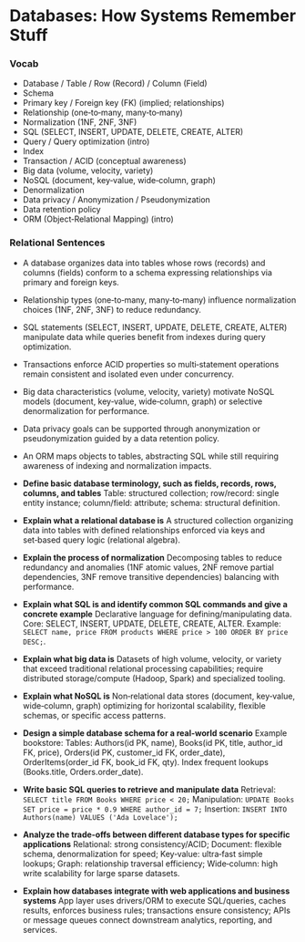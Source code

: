 # Databases: How Systems Remember Stuff

### Vocab

- Database / Table / Row (Record) / Column (Field)
- Schema
- Primary key / Foreign key (FK) (implied; relationships)
- Relationship (one‑to‑many, many‑to‑many)
- Normalization (1NF, 2NF, 3NF)
- SQL (SELECT, INSERT, UPDATE, DELETE, CREATE, ALTER)
- Query / Query optimization (intro)
- Index
- Transaction / ACID (conceptual awareness)
- Big data (volume, velocity, variety)
- NoSQL (document, key‑value, wide‑column, graph)
- Denormalization
- Data privacy / Anonymization / Pseudonymization
- Data retention policy
- ORM (Object‑Relational Mapping) (intro)

### Relational Sentences
- A database organizes data into tables whose rows (records) and columns (fields) conform to a schema expressing relationships via primary and foreign keys.
- Relationship types (one‑to‑many, many‑to‑many) influence normalization choices (1NF, 2NF, 3NF) to reduce redundancy.
- SQL statements (SELECT, INSERT, UPDATE, DELETE, CREATE, ALTER) manipulate data while queries benefit from indexes during query optimization.
- Transactions enforce ACID properties so multi‑statement operations remain consistent and isolated even under concurrency.
- Big data characteristics (volume, velocity, variety) motivate NoSQL models (document, key‑value, wide‑column, graph) or selective denormalization for performance.
- Data privacy goals can be supported through anonymization or pseudonymization guided by a data retention policy.
- An ORM maps objects to tables, abstracting SQL while still requiring awareness of indexing and normalization impacts.

- **Define basic database terminology, such as fields, records, rows, columns, and tables**  Table: structured collection; row/record: single entity instance; column/field: attribute; schema: structural definition.
- **Explain what a relational database is**  A structured collection organizing data into tables with defined relationships enforced via keys and set‑based query logic (relational algebra).
- **Explain the process of normalization**  Decomposing tables to reduce redundancy and anomalies (1NF atomic values, 2NF remove partial dependencies, 3NF remove transitive dependencies) balancing with performance.
- **Explain what SQL is and identify common SQL commands and give a concrete example**  Declarative language for defining/manipulating data. Core: SELECT, INSERT, UPDATE, DELETE, CREATE, ALTER. Example: `SELECT name, price FROM products WHERE price > 100 ORDER BY price DESC;`.
- **Explain what big data is**  Datasets of high volume, velocity, or variety that exceed traditional relational processing capabilities; require distributed storage/compute (Hadoop, Spark) and specialized tooling.
- **Explain what NoSQL is**  Non‑relational data stores (document, key‑value, wide‑column, graph) optimizing for horizontal scalability, flexible schemas, or specific access patterns.
- **Design a simple database schema for a real-world scenario**  Example bookstore: Tables: Authors(id PK, name), Books(id PK, title, author_id FK, price), Orders(id PK, customer_id FK, order_date), OrderItems(order_id FK, book_id FK, qty). Index frequent lookups (Books.title, Orders.order_date).
- **Write basic SQL queries to retrieve and manipulate data**  Retrieval: `SELECT title FROM Books WHERE price < 20;` Manipulation: `UPDATE Books SET price = price * 0.9 WHERE author_id = 7;` Insertion: `INSERT INTO Authors(name) VALUES ('Ada Lovelace');`
- **Analyze the trade-offs between different database types for specific applications**  Relational: strong consistency/ACID; Document: flexible schema, denormalization for speed; Key‑value: ultra‑fast simple lookups; Graph: relationship traversal efficiency; Wide‑column: high write scalability for large sparse datasets.
- **Explain how databases integrate with web applications and business systems**  App layer uses drivers/ORM to execute SQL/queries, caches results, enforces business rules; transactions ensure consistency; APIs or message queues connect downstream analytics, reporting, and services.
